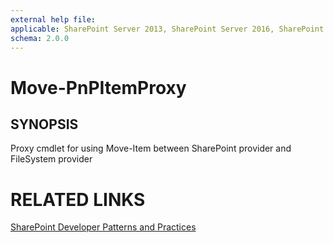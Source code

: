 ```yaml
---
external help file:
applicable: SharePoint Server 2013, SharePoint Server 2016, SharePoint Online
schema: 2.0.0
---
```

# Move-PnPItemProxy

## SYNOPSIS
Proxy cmdlet for using Move-Item between SharePoint provider and FileSystem provider

# RELATED LINKS

[SharePoint Developer Patterns and Practices](http://aka.ms/sppnp)